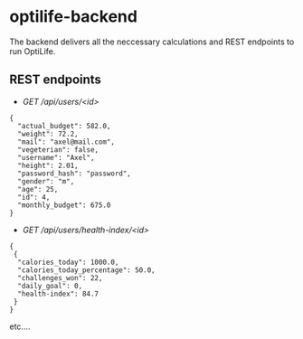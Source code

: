 # optilife-backend

The backend delivers all the neccessary calculations and REST endpoints to run OptiLife.

## REST endpoints

* *GET /api/users/\<id\>*
```
{
  "actual_budget": 582.0,
  "weight": 72.2,
  "mail": "axel@mail.com",
  "vegeterian": false,
  "username": "Axel",
  "height": 2.01,
  "password_hash": "password",
  "gender": "m",
  "age": 25,
  "id": 4,
  "monthly_budget": 675.0
}
```

* *GET /api/users/health-index/\<id\>*
```
{
 {
  "calories_today": 1000.0,
  "calories_today_percentage": 50.0,
  "challenges_won": 22,
  "daily_goal": 0,
  "health-index": 84.7
 }
}
```

etc....
